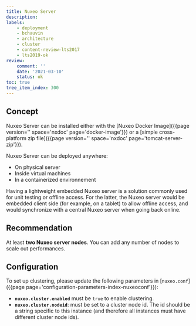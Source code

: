 ```yaml
---
title: Nuxeo Server
description: 
labels:
    - deployment
    - bchauvin
    - architecture
    - cluster
    - content-review-lts2017
    - lts2019-ok
review:
    comment: ''
    date: '2021-03-10'
    status: ok
toc: true
tree_item_index: 300
---
```


## Concept

Nuxeo Server can be installed either with the [Nuxeo Docker Image]({{page version='' space='nxdoc' page='docker-image'}}) or a [simple cross-platform zip file]({{page version='' space='nxdoc' page='tomcat-server-zip'}}). 

Nuxeo Server can be deployed anywhere: 
- On physical server
- Inside virtual machines
- In a containerized environnement

Having a lightweight embedded Nuxeo server is a solution commonly used for unit testing or offline access. For the latter, the Nuxeo server would be embedded client side (for example, on a tablet) to allow offline access, and would synchronize with a central Nuxeo server when going back online.

## Recommendation

At least **two Nuxeo server nodes**. You can add any number of nodes to scale out performances.

## Configuration

To set up clustering, please update the following parameters in [`nuxeo.conf`]({{page page='configuration-parameters-index-nuxeoconf'}}):

- **`nuxeo.cluster.enabled`** must be `true` to enable clustering.
- **`nuxeo.cluster.nodeid`**: must be set to a cluster node id. The id should be a string specific to this instance (and therefore all instances must have different cluster node ids).
